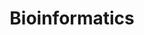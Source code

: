 ---
title: Bioinformatics
description: A description of the workbook
ordered: 2
svg: /genomics.svg
---